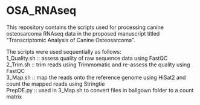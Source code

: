 # OSA_RNAseq
This repository contains the scripts used for processing canine osteosarcoma RNAseq data in the proposed manuscript titled "Transcriptomic Analysis of Canine Osteosarcoma".

The scripts were used sequentially as follows:  
1_Quality.sh :: assess quality of raw sequence data using FastQC  
2_Trim.sh :: trim reads using Trimmomatic and re-assess the quality using FastQC  
3_Map.sh :: map the reads onto the reference genome using HiSat2 and count the mapped reads using Stringtie   
PrepDE.py :: used in 3_Map.sh to convert files in ballgown folder to a count matrix   
